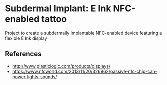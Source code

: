 # Subdermal Implant: E Ink NFC-enabled tattoo
Project to create a subdermally implantable NFC-enabled device featuring a flexible E Ink display

## References
 - http://www.plasticlogic.com/products/displays/
 - https://www.nfcworld.com/2013/11/20/326962/passive-nfc-chip-can-power-lights-sounds/
